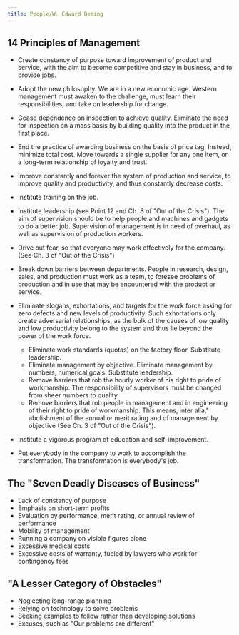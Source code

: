 ```yaml
---
title: People/W. Edward Deming
---
```


## 14 Principles of Management

* Create constancy of purpose toward improvement of product and service, with the aim to become competitive and stay in business, and to provide jobs.
* Adopt the new philosophy. We are in a new economic age. Western management must awaken to the challenge, must learn their responsibilities, and take on leadership for change.
* Cease dependence on inspection to achieve quality. Eliminate the need for inspection on a mass basis by building quality into the product in the first place.
* End the practice of awarding business on the basis of price tag. Instead, minimize total cost. Move towards a single supplier for any one item, on a long-term relationship of loyalty and trust.
* Improve constantly and forever the system of production and service, to improve quality and productivity, and thus constantly decrease costs.
* Institute training on the job.
* Institute leadership (see Point 12 and Ch. 8 of "Out of the Crisis"). The aim of supervision should be to help people and machines and gadgets to do a better job. Supervision of management is in need of overhaul, as well as supervision of production workers.
* Drive out fear, so that everyone may work effectively for the company. (See Ch. 3 of "Out of the Crisis")
* Break down barriers between departments. People in research, design, sales, and production must work as a team, to foresee problems of production and in use that may be encountered with the product or service.
* Eliminate slogans, exhortations, and targets for the work force asking for zero defects and new levels of productivity. Such exhortations only create adversarial relationships, as the bulk of the causes of low quality and low productivity belong to the system and thus lie beyond the power of the work force.
  * Eliminate work standards (quotas) on the factory floor. Substitute leadership.
  * Eliminate management by objective. Eliminate management by numbers, numerical goals. Substitute leadership.
  * Remove barriers that rob the hourly worker of his right to pride of workmanship. The responsibility of supervisors must be changed from sheer numbers to quality.
  * Remove barriers that rob people in management and in engineering of their right to pride of workmanship. This means, inter alia," abolishment of the annual or merit rating and of management by objective (See Ch. 3 of "Out of the Crisis").


* Institute a vigorous program of education and self-improvement.
* Put everybody in the company to work to accomplish the transformation. The transformation is everybody's job.

## The "Seven Deadly Diseases of Business"

* Lack of constancy of purpose
* Emphasis on short-term profits
* Evaluation by performance, merit rating, or annual review of performance
* Mobility of management
* Running a company on visible figures alone
* Excessive medical costs
* Excessive costs of warranty, fueled by lawyers who work for contingency fees


## "A Lesser Category of Obstacles"

* Neglecting long-range planning
* Relying on technology to solve problems
* Seeking examples to follow rather than developing solutions
* Excuses, such as "Our problems are different"
